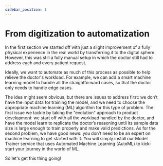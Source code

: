 ```yaml
---
sidebar_position: 1
---
```


# From digitization to automatization

In the first section we started off with just a slight improvement of a fully physical experience in the real world by transferring it to the digital sphere. 
However, this was still a fully manual setup in which the doctor still had to address each and every patient request.

Ideally, we want to automate as much of this process as possible to help relieve the doctor's workload. 
For example, we can add a smart machine learning model to handle all the straightforward cases, so that the doctor only needs to handle edge cases.


The idea might seem obvious, but there are issues to address first: we don’t have the input data for training the model, and we need to choose the appropriate machine learning (ML) algorithm for this type of problem.
The first issue we tackle by taking the "evolution" approach to product development: we start off with all the workload handled by the doctor, 
and have the model learn to replicate the doctor’s reasoning until its sample data size is large enough to train properly and make valid predictions.
As for the second problem, we have good news: you don’t need to be an expert on machine learning to get started with it. 
You will simply install our Model Trainer service that uses Automated Machine Learning (AutoML) to kick-start your journey in the world of ML.

So let's get this thing going!